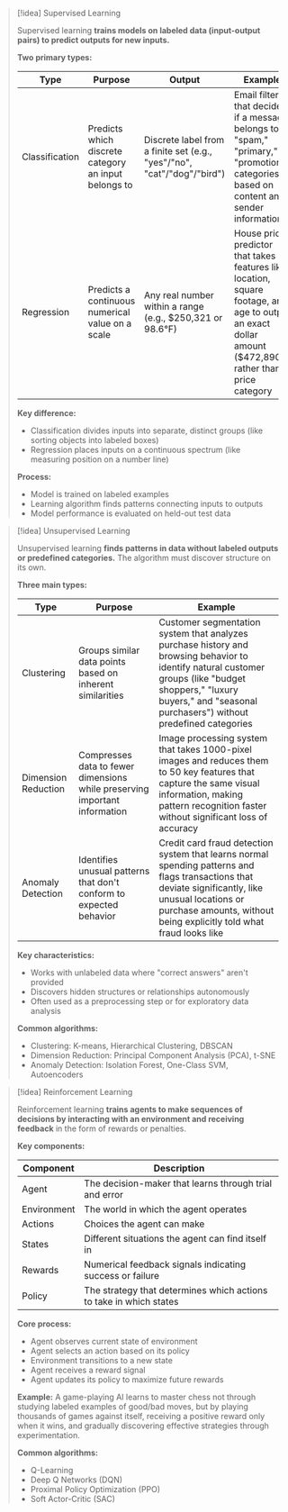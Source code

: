 
> [!idea] Supervised Learning
> 
> Supervised learning **trains models on labeled data (input-output pairs) to predict outputs for new inputs.**
> 
> **Two primary types:**
> 
> |Type|Purpose|Output|Example|
> |---|---|---|---|
> |Classification|Predicts which discrete category an input belongs to|Discrete label from a finite set (e.g., "yes"/"no", "cat"/"dog"/"bird")|Email filter that decides if a message belongs to "spam," "primary," or "promotions" categories based on content and sender information|
> |Regression|Predicts a continuous numerical value on a scale|Any real number within a range (e.g., $250,321 or 98.6°F)|House price predictor that takes features like location, square footage, and age to output an exact dollar amount ($472,890) rather than a price category|
> 
> **Key difference:**
> 
> - Classification divides inputs into separate, distinct groups (like sorting objects into labeled boxes)
> - Regression places inputs on a continuous spectrum (like measuring position on a number line)
> 
> 
> **Process:**
> 
> - Model is trained on labeled examples
> - Learning algorithm finds patterns connecting inputs to outputs
> - Model performance is evaluated on held-out test data

> [!idea] Unsupervised Learning
> 
> Unsupervised learning **finds patterns in data without labeled outputs or predefined categories.** The algorithm must discover structure on its own.
> 
> **Three main types:**
> 
> |Type|Purpose|Example|
> |---|---|---|
> |Clustering|Groups similar data points based on inherent similarities|Customer segmentation system that analyzes purchase history and browsing behavior to identify natural customer groups (like "budget shoppers," "luxury buyers," and "seasonal purchasers") without predefined categories|
> |Dimension Reduction|Compresses data to fewer dimensions while preserving important information|Image processing system that takes 1000-pixel images and reduces them to 50 key features that capture the same visual information, making pattern recognition faster without significant loss of accuracy|
> |Anomaly Detection|Identifies unusual patterns that don't conform to expected behavior|Credit card fraud detection system that learns normal spending patterns and flags transactions that deviate significantly, like unusual locations or purchase amounts, without being explicitly told what fraud looks like|
> 
> **Key characteristics:**
> 
> - Works with unlabeled data where "correct answers" aren't provided
> - Discovers hidden structures or relationships autonomously
> - Often used as a preprocessing step or for exploratory data analysis
> 
> **Common algorithms:**
> 
> - Clustering: K-means, Hierarchical Clustering, DBSCAN
> - Dimension Reduction: Principal Component Analysis (PCA), t-SNE
> - Anomaly Detection: Isolation Forest, One-Class SVM, Autoencoders

> [!idea] Reinforcement Learning
> 
> Reinforcement learning **trains agents to make sequences of decisions by interacting with an environment and receiving feedback** in the form of rewards or penalties.
> 
> **Key components:**
> 
> |Component|Description|
> |---|---|
> |Agent|The decision-maker that learns through trial and error|
> |Environment|The world in which the agent operates|
> |Actions|Choices the agent can make|
> |States|Different situations the agent can find itself in|
> |Rewards|Numerical feedback signals indicating success or failure|
> |Policy|The strategy that determines which actions to take in which states|
> 
> **Core process:**
> 
> - Agent observes current state of environment
> - Agent selects an action based on its policy
> - Environment transitions to a new state
> - Agent receives a reward signal
> - Agent updates its policy to maximize future rewards
> 
> **Example:** A game-playing AI learns to master chess not through studying labeled examples of good/bad moves, but by playing thousands of games against itself, receiving a positive reward only when it wins, and gradually discovering effective strategies through experimentation.
> 
> **Common algorithms:**
> 
> - Q-Learning
> - Deep Q Networks (DQN)
> - Proximal Policy Optimization (PPO)
> - Soft Actor-Critic (SAC)
